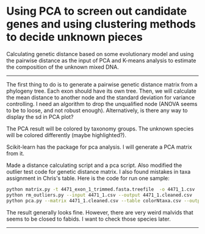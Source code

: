 # Using PCA to screen out candidate genes and using clustering methods to decide unknown pieces
Calculating genetic distance based on some evolutionary model and using the pairwise distance as the input of PCA and K-means analysis to estimate the composition of the unknown mixed DNA.

---

The first thing to do is to generate a pairwise genetic distance matrix from a phylogeny tree. Each exon should have its own tree. Then, we will calculate the mean distance to another node and the standard deviation for variance controlling. I need an algorithm to drop the unqualified node (ANOVA seems to be to loose, and not robust enough). Alternatively, is there any way to display the sd in PCA plot?

The PCA result will be colored by taxonomy groups. The unknown species will be colored differently (maybe highlighted?).

Scikit-learn has the package for pca analysis. I will generate a PCA matrix from it.

Made a distance calculating script and a pca script. Also modified the outlier test code for genetic distance matrix. I also found mistakes in taxa assignment in Chris's table. Here is the code for run one sample:

```bash
python matrix.py -t 4471_exon_1_trimmed.fasta.treefile  -o 4471_1.csv
python rm_outliers.py --input 4471_1.csv --output 4471_1.cleaned.csv
python pca.py --matrix 4471_1.cleaned.csv --table colorNtaxa.csv --output 4471_1_pca.svg
```

The result generally looks fine. However, there are very weird malvids that seems to be closed to fabids. I want to check those species later.

---

